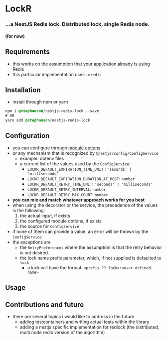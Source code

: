 # LockR

### ...a NestJS Redis lock. Distributed lock, single Redis node.

#### (for now)

## Requirements

- this works on the assumption that your application already is using Redis
- this particular implementation uses `ioredis`


## Installation

- install through npm or yarn

```sass
npm i @stephanson/nestjs-redis-lock --save
# OR
yarn add @stephanson/nestjs-redis-lock
```

## Configuration

- you can configure through [module options](lib/src/interfaces/module/module-options.interface.ts)
- or any mechanism that is recognized by `@nestjs/config/ConfigService`
    - example: dotenv files
    - a current list of the values used by the `ConfigService`:
        - `LOCKR_DEFAULT_EXPIRATION_TIME_UNIT` : `'seconds' | 'milliseconds'`
        - `LOCKR_DEFAULT_EXPIRATION_DURATION_AT_MOST`: `number`
        - `LOCKR_DEFAULT_RETRY_TIME_UNIT`: `'seconds' | 'milliseconds'`
        - `LOCKR_DEFAULT_RETRY_INTERVAL`: `number`
        - `LOCKR_DEFAULT_RETRY_MAX_COUNT`: `number`
- **you can mix and match whatever approach works for you best**
- when using the decorator or the service, the precedence of the values is the following:
  1. the actual input, if exists
  2. the configured module options, if exists
  3. the source for `ConfigService`
- if none of them can provide a value, an error will be thrown by the `ConfigService`
- the exceptions are
    - the `RetryPreferences` where the assumption is that the retry behavior is not desired.
    - the lock name prefix parameter, which, if not supplied is defaulted to `lock`
        - a lock will have the format: `<prefix ?? lock>:<user-defined-name>`  

## Usage

## Contributions and future
- there are several topics i would like to address in the future
    - adding testcontainers and writing actual tests within the library
    - adding a nestjs specific implementation for redlock (the distributed, multi node redis version of the algorithm)